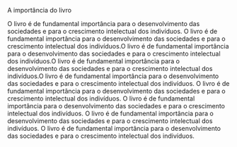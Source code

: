 A importância do livro 
  
O livro é de fundamental importância para o desenvolvimento das sociedades e para o crescimento intelectual dos indivíduos.
O livro é de fundamental importância para o desenvolvimento das sociedades e para o crescimento intelectual dos indivíduos.O livro é de fundamental importância para o desenvolvimento das sociedades e para o crescimento intelectual dos indivíduos.O livro é de fundamental importância para o desenvolvimento das sociedades e para o crescimento intelectual dos indivíduos.O livro é de fundamental importância para o desenvolvimento das sociedades e para o crescimento intelectual dos indivíduos.
O livro é de fundamental importância para o desenvolvimento das sociedades e para o crescimento intelectual dos indivíduos.
O livro é de fundamental importância para o desenvolvimento das sociedades e para o crescimento intelectual dos indivíduos.
O livro é de fundamental importância para o desenvolvimento das sociedades e para o crescimento intelectual dos indivíduos.
O livro é de fundamental importância para o desenvolvimento das sociedades e para o crescimento intelectual dos indivíduos.


